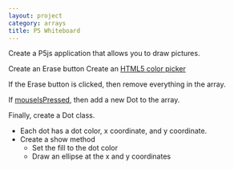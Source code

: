 ```yaml
---
layout: project
category: arrays
title: P5 Whiteboard
---
```


Create a P5js application that allows you to draw pictures.

Create an Erase button
Create an [HTML5 color picker](https://www.w3schools.com/tags/att_input_type_color.asp)

If the Erase button is clicked, then remove everything in the array.

If [mouseIsPressed](https://p5js.org/reference/#/p5/mouseIsPressed), then add a new Dot to the array.

Finally, create a Dot class.
  - Each dot has a dot color, x coordinate, and y coordinate.
  - Create a show method
    - Set the fill to the dot color
    - Draw an ellipse at the x and y coordinates
